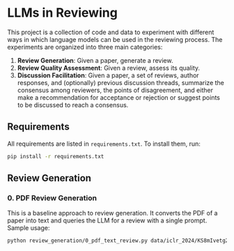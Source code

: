 # LLMs in Reviewing

This project is a collection of code and data to experiment with different ways in which language
models can be used in the reviewing process.
The experiments are organized into three main categories:
1. **Review Generation**: Given a paper, generate a review.
2. **Review Quality Assessment**: Given a review, assess its quality.
3. **Discussion Facilitation**: Given a paper, a set of reviews, author responses, and (optionally)
   previous discussion threads, summarize the consensus among reviewers, the points of disagreement,
   and either make a recommendation for acceptance or rejection or suggest points to be discussed to
   reach a consensus.
   
## Requirements

All requirements are listed in `requirements.txt`. To install them, run:
```bash
pip install -r requirements.txt
```

## Review Generation

### 0. PDF Review Generation

This is a baseline approach to review generation. It converts the PDF of a paper into text and
queries the LLM for a review with a single prompt.   
Sample usage:
```bash
python review_generation/0_pdf_text_review.py data/iclr_2024/KS8mIvetg2/9019_Proving_Test_Set_Contamin.pdf
```